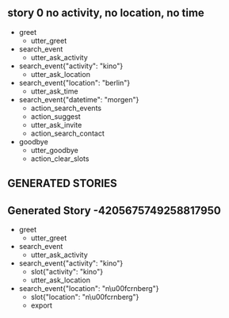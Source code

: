 ## story 0 no activity, no location, no time
* greet
    - utter_greet
* search_event
    - utter_ask_activity
* search_event{"activity": "kino"}
    - utter_ask_location
* search_event{"location": "berlin"}
    - utter_ask_time
* search_event{"datetime": "morgen"}
    - action_search_events
    - action_suggest
    - utter_ask_invite
    - action_search_contact
* goodbye
    - utter_goodbye
    - action_clear_slots
    
    
## GENERATED STORIES ##

## Generated Story -4205675749258817950
* greet
    - utter_greet
* search_event
    - utter_ask_activity
* search_event{"activity": "kino"}
    - slot{"activity": "kino"}
    - utter_ask_location
* search_event{"location": "n\u00fcrnberg"}
    - slot{"location": "n\u00fcrnberg"}
    - export